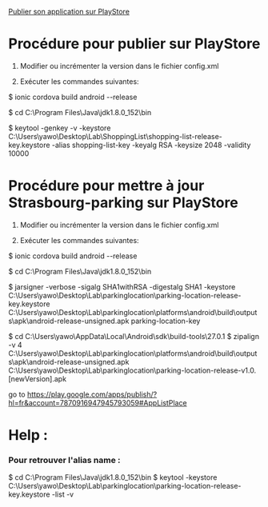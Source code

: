 [Publier son application sur PlayStore](https://ionicframework.com/docs/v1/guide/publishing.html) 

# Procédure pour publier sur PlayStore

1. Modifier ou incrémenter la version dans le fichier config.xml

2. Exécuter les commandes suivantes:

$ ionic cordova build android --release

$ cd C:\Program Files\Java\jdk1.8.0_152\bin

$ keytool -genkey -v -keystore C:\Users\yawo\Desktop\Lab\ShoppingList\shopping-list-release-key.keystore -alias shopping-list-key -keyalg RSA -keysize 2048 -validity 10000



# Procédure pour mettre à jour Strasbourg-parking sur PlayStore

1. Modifier ou incrémenter la version dans le fichier config.xml

2. Exécuter les commandes suivantes:

$ ionic cordova build android --release

$ cd C:\Program Files\Java\jdk1.8.0_152\bin

$ jarsigner -verbose -sigalg SHA1withRSA -digestalg SHA1 -keystore C:\Users\yawo\Desktop\Lab\parkinglocation\parking-location-release-key.keystore C:\Users\yawo\Desktop\Lab\parkinglocation\platforms\android\build\outputs\apk\android-release-unsigned.apk parking-location-key

$ cd C:\Users\yawo\AppData\Local\Android\sdk\build-tools\27.0.1
$ zipalign -v 4 C:\Users\yawo\Desktop\Lab\parkinglocation\platforms\android\build\outputs\apk\android-release-unsigned.apk C:\Users\yawo\Desktop\Lab\parkinglocation\parking-location-release-v1.0.[newVersion].apk

go to https://play.google.com/apps/publish/?hl=fr&account=7870916947945793059#AppListPlace


# Help : 

### Pour retrouver l'alias name :
$ cd C:\Program Files\Java\jdk1.8.0_152\bin
$ keytool -keystore C:\Users\yawo\Desktop\Lab\parkinglocation\parking-location-release-key.keystore -list -v
